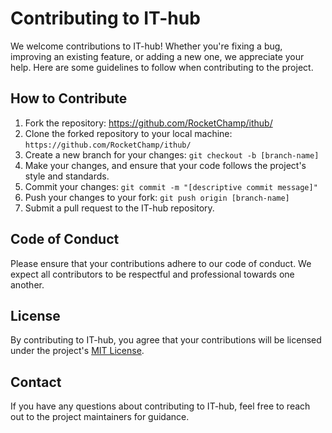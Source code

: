 # Contributing to IT-hub

We welcome contributions to IT-hub! Whether you're fixing a bug, improving an existing feature, or adding a new one, we appreciate your help. Here are some guidelines to follow when contributing to the project.

## How to Contribute

1. Fork the repository: https://github.com/RocketChamp/ithub/
2. Clone the forked repository to your local machine: `https://github.com/RocketChamp/ithub/`
3. Create a new branch for your changes: `git checkout -b [branch-name]`
4. Make your changes, and ensure that your code follows the project's style and standards.
5. Commit your changes: `git commit -m "[descriptive commit message]"`
6. Push your changes to your fork: `git push origin [branch-name]`
7. Submit a pull request to the IT-hub repository.

## Code of Conduct

Please ensure that your contributions adhere to our code of conduct. We expect all contributors to be respectful and professional towards one another.

## License

By contributing to IT-hub, you agree that your contributions will be licensed under the project's [MIT License](LICENSE).

## Contact

If you have any questions about contributing to IT-hub, feel free to reach out to the project maintainers for guidance.
